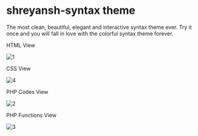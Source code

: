 # shreyansh-syntax theme

The most clean, beautiful, elegant and interactive syntax theme ever. Try it once and you will fall in love with the colorful syntax theme forever.

HTML View

![1](https://user-images.githubusercontent.com/82395323/114436105-9767ab80-9be2-11eb-88c8-ae6ac197e950.png)

CSS View

![4](https://user-images.githubusercontent.com/82395323/114436131-9df62300-9be2-11eb-9b9e-5b8a59f61fc6.png)

PHP Codes View

![2](https://user-images.githubusercontent.com/82395323/114436140-9f275000-9be2-11eb-88ef-d42e667b66e7.png)

PHP Functions View

![3](https://user-images.githubusercontent.com/82395323/114436147-a0587d00-9be2-11eb-8e2c-5ee455184959.png)
